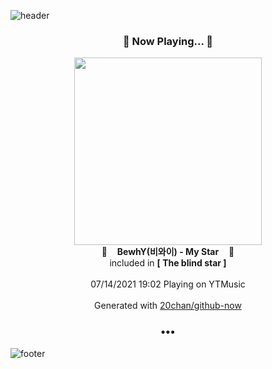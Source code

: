 ![header](https://capsule-render.vercel.app/api?type=wave&height=170&section=header&text=Hi.%20I'm%20SHIFT&fontColor=090707&fontAlignX=45&fontAlignY=65&fontSize=100)

<h3 align="center">🎵 Now Playing... 🎵</h3>
<p align="center">
  <a href="https://music.youtube.com/watch?v=BjJW8VDR4jU">
    <img width="300" src="https://lh3.googleusercontent.com/h_yaynKrPH3hT9Pn5iR_wgMKQApj9-QhWB1O2jz3PHu_uSucW0Zwz9uZ7j1ZZ_pZDlDTQz5XgE0UUvde">
  </a>
  <br>
  🎵&nbsp&nbsp&nbsp <b>BewhY(비와이) - My Star</b> &nbsp&nbsp&nbsp🎵
  <br>
  included in <b>[ The blind star ]</b>
  
  <br />
  <br />
  07/14/2021 19:02 Playing on YTMusic
  <br />
  <br />
  Generated with <a href="https://github.com/20chan/github-now">20chan/github-now</a>
</p>

<h3 align="center">•••</h3>

![footer](https://capsule-render.vercel.app/api?type=wave&height=150&section=footer)
